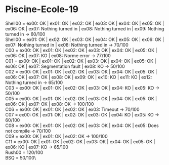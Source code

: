 # Piscine-Ecole-19
Shell00 = ex00: OK | ex01: OK | ex02: OK | ex03: OK | ex04: OK | ex05: OK | ex06: OK | ex07: Nothing turned in | ex08: Nothing turned in | ex09: Nothing turned in -> 60/100\
Shell00 = ex01: OK | ex02: OK | ex03: OK | ex04: OK | ex05: OK | ex06: OK | ex07: Nothing turned in | ex08: Nothing turned in -> 70/100\
C00 = ex00: OK | ex01: OK | ex02: OK | ex03: OK | ex04: OK | ex05: OK | ex06: OK | ex07: KO | ex08: Norme error -> 77/100\
C01 = ex00: OK | ex01: OK | ex02: OK | ex03: OK | ex04: OK | ex05: OK | ex06: OK | ex07: Segmentation fault | ex08: KO -> 50/100\
C02 = ex00: OK | ex01: OK | ex02: OK | ex03: OK | ex04: OK | ex05: OK | ex06: OK | ex07: OK | ex08: OK | ex09: OK | ex10: KO | ex11: KO | ex12: Nothing turned in -> 65/100\
C03 = ex00: OK | ex01: OK | ex02: OK | ex03: OK | ex04: KO | ex05: KO -> 50/100\
C05 = ex00: OK | ex01: OK | ex02: OK | ex03: OK | ex04: OK | ex05: OK | ex06: OK | ex07: OK | ex08: OK -> 100/100\
C06 = ex00: OK | ex01: OK | ex02: OK | ex03: Timeout -> 70/100\
C07 = ex00: OK | ex01: OK | ex02: OK | ex03: OK | ex04: KO | ex05: KO -> 60/100\
C08 = ex00: OK | ex01: OK | ex02: OK | ex03: OK | ex04: OK | ex05: Does not compile -> 70/100\
C09 = ex00: OK | ex01: OK | ex02: OK -> 100/100\
C11 = ex00: OK | ex01: OK | ex02: OK | ex03: OK | ex04: OK | ex05: OK | ex06: KO | ex07: KO -> 65/100\
Rush00 = 120/100\
BSQ = 50/100\
